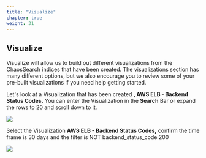 ```yaml
---
title: "Visualize"
chapter: true
weight: 31
---
```


## Visualize

Visualize will allow us to build out different visualizations from the ChaosSearch indices that have been created. The visualizations section has many different options, but we also encourage you to review some of your pre-built visualizations if you need help getting started.

Let&#39;s look at a Visualization that has been created **, AWS ELB - Backend Status Codes.** You can enter the Visualization in the **Search** Bar or expand the rows to 20 and scroll down to it.

![](/images/analytics/openvisualization.jpg)

Select the Visualization **AWS ELB - Backend Status Codes,** confirm the time frame is 30 days and the filter is NOT backend\_status\_code:200

![](/images/analytics/filtervisualization.jpg)